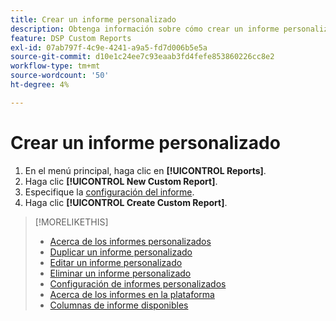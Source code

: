 ```yaml
---
title: Crear un informe personalizado
description: Obtenga información sobre cómo crear un informe personalizado.
feature: DSP Custom Reports
exl-id: 07ab797f-4c9e-4241-a9a5-fd7d006b5e5a
source-git-commit: d10e1c24ee7c93eaab3fd4fefe853860226cc8e2
workflow-type: tm+mt
source-wordcount: '50'
ht-degree: 4%

---
```


# Crear un informe personalizado

1. En el menú principal, haga clic en **[!UICONTROL Reports]**.
1. Haga clic **[!UICONTROL New Custom Report]**.
1. Especifique la [configuración del informe](/help/dsp/reports/report-settings.md).
1. Haga clic **[!UICONTROL Create Custom Report]**.

>[!MORELIKETHIS]
>
>* [Acerca de los informes personalizados](/help/dsp/reports/report-about.md)
>* [Duplicar un informe personalizado](/help/dsp/reports/report-copy.md)
>* [Editar un informe personalizado](/help/dsp/reports/report-edit.md)
>* [Eliminar un informe personalizado](/help/dsp/reports/report-delete.md)
>* [Configuración de informes personalizados](/help/dsp/reports/report-settings.md)
>* [Acerca de los informes en la plataforma](/help/dsp/campaign-management/reports/campaign-reports-about.md)
>* [Columnas de informe disponibles](/help/dsp/reports/report-columns.md)

